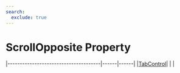 ```yaml
---
search:
  exclude: true
---
```


<h1 class="heading"><span class="name">ScrollOpposite Property</span></h1>

|--------------------------------------|------|------|
|[TabControl](../objects/tabcontrol.md)|&nbsp;|&nbsp;|
